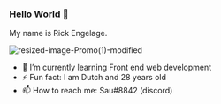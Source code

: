 ### Hello World 👋

My name is Rick Engelage.


![resized-image-Promo(1)-modified](https://user-images.githubusercontent.com/87342682/187055617-946b5758-3147-40ec-9099-f12a7b00a874.png)


- 🌱 I’m currently learning Front end web development
- ⚡ Fun fact: I am Dutch and 28 years old
- 📫 How to reach me: Sau#8842 (discord)


